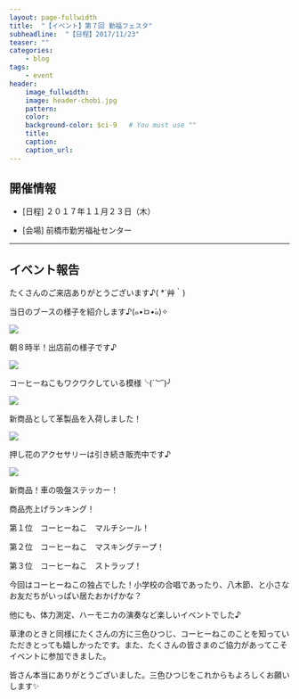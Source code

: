```yaml
---
layout: page-fullwidth
title:  "【イベント】第７回 勤福フェスタ"
subheadline:  "【日程】2017/11/23"
teaser: ""
categories:
    - blog
tags:
    - event
header:
    image_fullwidth:
    image: header-chobi.jpg
    pattern:
    color:
    background-color: $ci-9   # You must use ""
    title:
    caption: 
    caption_url: 
---
```


## 開催情報

* [日程] ２０１７年１１月２３日（木）

* [会場] 前橋市勤労福祉センター

---

## イベント報告

たくさんのご来店ありがとうございます♪( *´艸｀)

当日のブースの様子を紹介します♪(๑•̀ㅁ•́๑)✧

![](https://lh3.googleusercontent.com/pw/ACtC-3efp712aP6XL41g6tpx14YJfHWyuhfzkeOiubHnWtMRBkt-DQxQ4FohHyD4ujGaLdsXk_j2dAZn-8MmzOegyOhS1D2WVsZ1g5htkrjysGhrAbAUaEHqN_glMIgMH0iXLBXYYBxAzpP8mXNYIf7Dj2WI=w643-h361-no?authuser=2)

朝８時半！出店前の様子です♪

![](https://lh3.googleusercontent.com/pw/ACtC-3eJUKqtvZQAnmshugn2pUutK7E3hDpsLzvDXQohxTMfc6NofIa6Z9H_xsj-IQtV7lJ58ZhN6kVs7OAa6xXZLwhEkswHmSmp06Cxpi2MbpHyIWMYgFN2P_iuzaR8CAjdiM6ZA4JSaH4q0BfQ-DhSNa_k=w643-h361-no?authuser=2)

コーヒーねこもワクワクしている模様╰(*´︶`*)╯

![](https://lh3.googleusercontent.com/pw/ACtC-3dvoPCwzFQm1xRJZqxCoAQVxMTggXyzQPeFYiPgOBWW1_EGFZP_wosDE2ITuYBa7NpE9IezVWa1lh4bMrfBZCRA8c1QhA-L1O-C2KwErKK3XkGH4gLCIWeZeeOQ8Ux6klsAfq6FL1cPQPEG1Ew_dt-f=w643-h361-no?authuser=2)

新商品として革製品を入荷しました！

![](https://lh3.googleusercontent.com/pw/ACtC-3fbXfUDKI696nIjd7-N9nR1BEG52Ks0-vd_YHGKdOMy_tcoiImbpSnDa_oq7HU5z1jik_v2c-S7Tp4JxsTAwc2PFSZ-uVrZ6n9fes0tuuwhjmdLCmwXUnjhwDpVDoBOszggCtRuX2ccl13mi1VV6dVq=w643-h361-no?authuser=2)

押し花のアクセサリーは引き続き販売中です♪

![](https://lh3.googleusercontent.com/pw/ACtC-3fBj25-2fLcZ8vlcbLSw1WkeROQAWBawJ1FI-J1nS19eZOPH6GRejkdcCLcgi1PEtD7O_2CQG312NS0YLPS_8LdYwyRACWhM_Xy666j6Eu3U9Wfh7Sh3a4uAkXfapq6n295XBmdN6TLEj1W4KwzFWNV=w643-h361-no?authuser=2)

新商品！車の吸盤ステッカー！

商品売上げランキング！

第１位　コーヒーねこ　マルチシール！

第２位　コーヒーねこ　マスキングテープ！

第３位　コーヒーねこ　ストラップ！

今回はコーヒーねこの独占でした！小学校の合唱であったり、八木節、と小さなお友だちがいっぱい居たおかげかな？

他にも、体力測定、ハーモニカの演奏など楽しいイベントでした♪

草津のときと同様にたくさんの方に三色ひつじ、コーヒーねこのことを知っていただきとっても嬉しかったです。また、たくさんの皆さまのご協力があってこそイベントに参加できました。

皆さん本当にありがとうございました。三色ひつじをこれからもよろしくお願いします✨